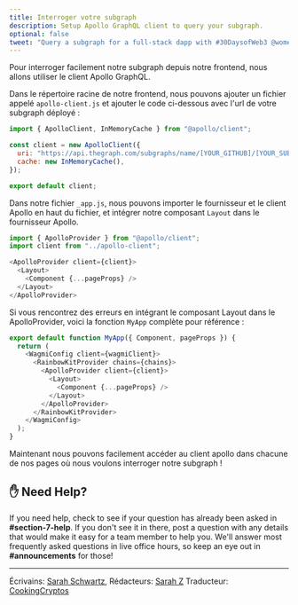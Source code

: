 ```yaml
---
title: Interroger votre subgraph
description: Setup Apollo GraphQL client to query your subgraph.
optional: false
tweet: "Query a subgraph for a full-stack dapp with #30DaysofWeb3 @womenbuildweb3 ⛓"
---
```


Pour interroger facilement notre subgraph depuis notre frontend, nous allons utiliser le client Apollo GraphQL.

Dans le répertoire racine de notre frontend, nous pouvons ajouter un fichier appelé `apollo-client.js` et ajouter le code ci-dessous avec l'url de votre subgraph déployé :

```javascript
import { ApolloClient, InMemoryCache } from "@apollo/client";

const client = new ApolloClient({
  uri: "https://api.thegraph.com/subgraphs/name/[YOUR_GITHUB]/[YOUR_SUBGRAPH]",
  cache: new InMemoryCache(),
});

export default client;
```

Dans notre fichier `_app.js`, nous pouvons importer le fournisseur et le client Apollo en haut du fichier, et intégrer notre composant `Layout` dans le fournisseur Apollo.

```javascript
import { ApolloProvider } from "@apollo/client";
import client from "../apollo-client";
```

```javascript
<ApolloProvider client={client}>
  <Layout>
    <Component {...pageProps} />
  </Layout>
</ApolloProvider>
```

Si vous rencontrez des erreurs en intégrant le composant Layout dans le ApolloProvider, voici la fonction `MyApp` complète pour référence :

```javascript
export default function MyApp({ Component, pageProps }) {
  return (
    <WagmiConfig client={wagmiClient}>
      <RainbowKitProvider chains={chains}>
        <ApolloProvider client={client}>
          <Layout>
            <Component {...pageProps} />
          </Layout>
        </ApolloProvider>
      </RainbowKitProvider>
    </WagmiConfig>
  );
}
```

Maintenant nous pouvons facilement accéder au client apollo dans chacune de nos pages où nous voulons interroger notre subgraph !

## ✋ Need Help?

If you need help, check to see if your question has already been asked in **#section-7-help**. If you don't see it in there, post a question with any details that would make it easy for a team member to help you. We'll answer most frequently asked questions in live office hours, so keep an eye out in **#announcements** for those!

---

Écrivains: [Sarah Schwartz](https://twitter.com/schwartzswartz),
Rédacteurs: [Sarah Z](https://twitter.com/haegeez)
Traducteur: [CookingCryptos](https://twitter.com/CookingCryptos)

